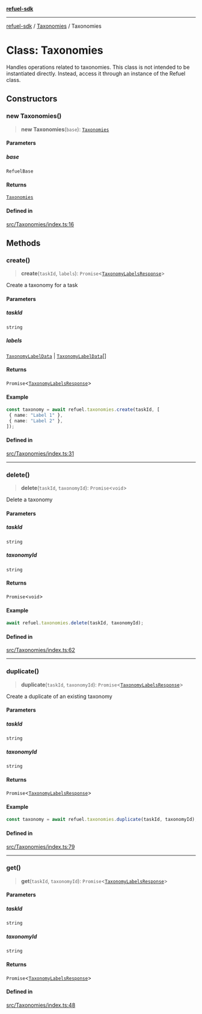 [**refuel-sdk**](../../README.md)

***

[refuel-sdk](../../modules.md) / [Taxonomies](../README.md) / Taxonomies

# Class: Taxonomies

Handles operations related to taxonomies.
This class is not intended to be instantiated directly.
Instead, access it through an instance of the Refuel class.

## Constructors

### new Taxonomies()

> **new Taxonomies**(`base`): [`Taxonomies`](Taxonomies.md)

#### Parameters

##### base

`RefuelBase`

#### Returns

[`Taxonomies`](Taxonomies.md)

#### Defined in

[src/Taxonomies/index.ts:16](https://github.com/refuel-ai/refuel-sdk/blob/240c3e68ab946b6c24b6f2eafb12779c24332cdb/src/Taxonomies/index.ts#L16)

## Methods

### create()

> **create**(`taskId`, `labels`): `Promise`\<[`TaxonomyLabelsResponse`](../../types/interfaces/TaxonomyLabelsResponse.md)\>

Create a taxonomy for a task

#### Parameters

##### taskId

`string`

##### labels

[`TaxonomyLabelData`](../../types/interfaces/TaxonomyLabelData.md) | [`TaxonomyLabelData`](../../types/interfaces/TaxonomyLabelData.md)[]

#### Returns

`Promise`\<[`TaxonomyLabelsResponse`](../../types/interfaces/TaxonomyLabelsResponse.md)\>

#### Example

```ts
const taxonomy = await refuel.taxonomies.create(taskId, [
 { name: "Label 1" },
 { name: "Label 2" },
]);
```

#### Defined in

[src/Taxonomies/index.ts:31](https://github.com/refuel-ai/refuel-sdk/blob/240c3e68ab946b6c24b6f2eafb12779c24332cdb/src/Taxonomies/index.ts#L31)

***

### delete()

> **delete**(`taskId`, `taxonomyId`): `Promise`\<`void`\>

Delete a taxonomy

#### Parameters

##### taskId

`string`

##### taxonomyId

`string`

#### Returns

`Promise`\<`void`\>

#### Example

```ts
await refuel.taxonomies.delete(taskId, taxonomyId);
```

#### Defined in

[src/Taxonomies/index.ts:62](https://github.com/refuel-ai/refuel-sdk/blob/240c3e68ab946b6c24b6f2eafb12779c24332cdb/src/Taxonomies/index.ts#L62)

***

### duplicate()

> **duplicate**(`taskId`, `taxonomyId`): `Promise`\<[`TaxonomyLabelsResponse`](../../types/interfaces/TaxonomyLabelsResponse.md)\>

Create a duplicate of an existing taxonomy

#### Parameters

##### taskId

`string`

##### taxonomyId

`string`

#### Returns

`Promise`\<[`TaxonomyLabelsResponse`](../../types/interfaces/TaxonomyLabelsResponse.md)\>

#### Example

```ts
const taxonomy = await refuel.taxonomies.duplicate(taskId, taxonomyId);
```

#### Defined in

[src/Taxonomies/index.ts:79](https://github.com/refuel-ai/refuel-sdk/blob/240c3e68ab946b6c24b6f2eafb12779c24332cdb/src/Taxonomies/index.ts#L79)

***

### get()

> **get**(`taskId`, `taxonomyId`): `Promise`\<[`TaxonomyLabelsResponse`](../../types/interfaces/TaxonomyLabelsResponse.md)\>

#### Parameters

##### taskId

`string`

##### taxonomyId

`string`

#### Returns

`Promise`\<[`TaxonomyLabelsResponse`](../../types/interfaces/TaxonomyLabelsResponse.md)\>

#### Defined in

[src/Taxonomies/index.ts:48](https://github.com/refuel-ai/refuel-sdk/blob/240c3e68ab946b6c24b6f2eafb12779c24332cdb/src/Taxonomies/index.ts#L48)
